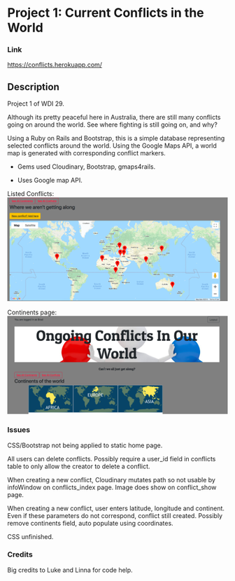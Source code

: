 # Project 1: Current Conflicts in the World

### Link
https://conflicts.herokuapp.com/

## Description

Project 1 of WDI 29.

Although its pretty peaceful here in Australia, there are still many conflicts going on around the world.  See where fighting is still going on, and why?

Using a Ruby on Rails and Bootstrap, this is a simple database representing selected conflicts around the world.  Using the Google Maps API, a world map is generated with corresponding conflict markers.

* Gems used Cloudinary, Bootstrap, gmaps4rails.

* Uses Google map API.


Listed Conflicts:
![all conflicts](/images/conflicts_index.png)

Continents page:
![all continents](/images/continents_index.png)




### Issues

CSS/Bootstrap not being applied to static home page.

All users can delete conflicts.  Possibly require a user_id field in conflicts table to only allow the creator to delete a conflict.

When creating a new conflict, Cloudinary mutates path so not usable by infoWindow on conflicts_index page.  Image does show on conflict_show page.

When creating a new conflict, user enters latitude, longitude and continent.  Even if these parameters do not correspond, conflict still created.  Possibly remove continents field, auto populate using coordinates.

CSS unfinished.


### Credits

Big credits to Luke and Linna for code help.
